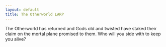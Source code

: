 ```yaml
---
layout: default
title: The Otherworld LARP
---
```


The Otherworld has returned and Gods old and twisted have staked their claim on the mortal plane promised to them. Who will you side with to keep you alive?


